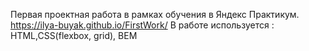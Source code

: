 Первая проектная работа в рамках обучения в Яндекс Практикум.
https://ilya-buyak.github.io/FirstWork/
В работе используется : HTML,CSS(flexbox, grid), BEM
